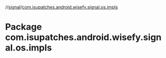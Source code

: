 //[signal](../index.md)/[com.isupatches.android.wisefy.signal.os.impls](com.isupatches.android.wisefy.signal.os.impls.md)

# Package com.isupatches.android.wisefy.signal.os.impls
